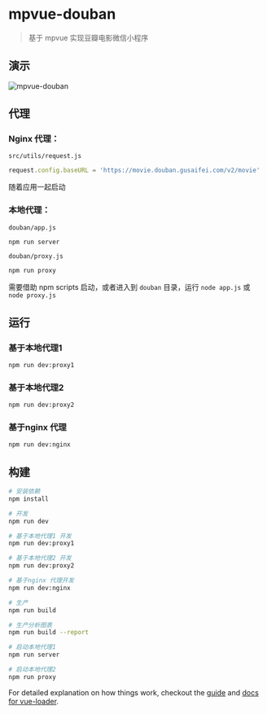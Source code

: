 # mpvue-douban

> 基于 mpvue 实现豆瓣电影微信小程序

## 演示

![mpvue-douban](mpvue-douban.gif)

## 代理

### Nginx 代理：

`src/utils/request.js`

```javascript
request.config.baseURL = 'https://movie.douban.gusaifei.com/v2/movie'
```

随着应用一起启动

### 本地代理：

`douban/app.js`

```bash
npm run server
```

`douban/proxy.js`

```bash
npm run proxy
```

需要借助 npm scripts 启动，或者进入到 `douban` 目录，运行 `node app.js` 或 `node proxy.js`

## 运行

### 基于本地代理1

```bash
npm run dev:proxy1
```

### 基于本地代理2

```bash
npm run dev:proxy2
```

### 基于nginx 代理

```bash
npm run dev:nginx
```

## 构建

``` bash
# 安装依赖
npm install

# 开发
npm run dev

# 基于本地代理1 开发
npm run dev:proxy1

# 基于本地代理2 开发
npm run dev:proxy2

# 基于nginx 代理开发
npm run dev:nginx

# 生产
npm run build

# 生产分析图表
npm run build --report

# 启动本地代理1
npm run server

# 启动本地代理2
npm run proxy
```

For detailed explanation on how things work, checkout the [guide](http://vuejs-templates.github.io/webpack/) and [docs for vue-loader](http://vuejs.github.io/vue-loader).

